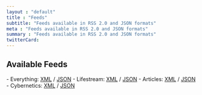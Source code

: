 ```yaml
---
layout : "default"
title : "Feeds"
subtitle: "Feeds available in RSS 2.0 and JSON formats"
meta : "Feeds available in RSS 2.0 and JSON formats"
summary : "Feeds available in RSS 2.0 and JSON formats"
twitterCard:
---
```

<h2>Available Feeds</h2>
- Everything: <span class="f7 grey"><a rel="alternate" type="application/rss+xml" title="Subscribe to everything" href="{{site.url}}/feeds/everything.xml">XML</a> / <a rel="alternate" type="application/json" title="Subscribe to everything" href="{{site.url}}/feeds/everything.json">JSON</a></span>
- Lifestream: <span class="f7 grey"><a rel="alternate" type="application/rss+xml" title="Give me all the little things only, nothing heavy" href="{{site.url}}/feeds/lifestream.xml">XML</a> / <a rel="alternate" type="application/json" title="Give me all the little things only, nothing heavy" href="{{site.url}}/feeds/lifestream.json">JSON</a></span>
- Articles: <span class="f7 grey"><a rel="alternate" type="application/rss+xml" title="I just want the articles" href="{{site.url}}/feeds/articles.xml">XML</a> / <a rel="alternate" type="application/json" title="I just want the articles" href="{{site.url}}/feeds/articles.json">JSON</a></span>
- Cybernetics: <span class="f7 grey"><a rel="alternate" type="application/rss+xml" title="I'm just interested in Cybernetics" href="{{site.url}}/feeds/cybernetics.xml">XML</a> / <a rel="alternate" type="application/json" title="I'm just interested in Cybernetics" href="{{site.url}}/feeds/cybernetics.json">JSON</a></span>

